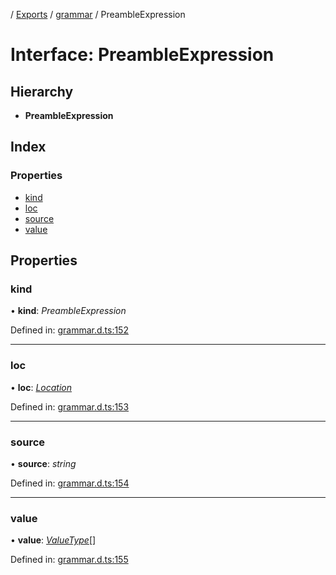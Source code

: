 [](../README.md) / [Exports](../modules.md) / [grammar](../modules/grammar.md) / PreambleExpression

# Interface: PreambleExpression

## Hierarchy

* **PreambleExpression**

## Index

### Properties

* [kind](grammar.preambleexpression.md#kind)
* [loc](grammar.preambleexpression.md#loc)
* [source](grammar.preambleexpression.md#source)
* [value](grammar.preambleexpression.md#value)

## Properties

### kind

• **kind**: *PreambleExpression*

Defined in: [grammar.d.ts:152](https://github.com/retorquere/bibtex-parser/blob/master/grammar.d.ts#L152)

___

### loc

• **loc**: [*Location*](grammar.location.md)

Defined in: [grammar.d.ts:153](https://github.com/retorquere/bibtex-parser/blob/master/grammar.d.ts#L153)

___

### source

• **source**: *string*

Defined in: [grammar.d.ts:154](https://github.com/retorquere/bibtex-parser/blob/master/grammar.d.ts#L154)

___

### value

• **value**: [*ValueType*](../modules/grammar.md#valuetype)[]

Defined in: [grammar.d.ts:155](https://github.com/retorquere/bibtex-parser/blob/master/grammar.d.ts#L155)
